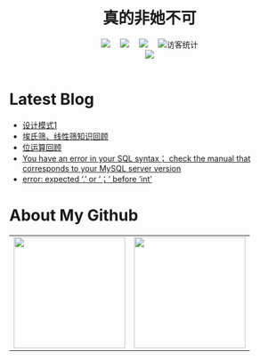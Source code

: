 # <div align="center"> 真的非她不可 </div>

<!-- 个人资料徽标 -->

<div align="center">
  <a href="http://175.178.55.72:8090/"><img src="https://img.shields.io/badge/website-%E4%B8%AA%E4%BA%BA%E7%BD%91%E7%AB%99-blue"></a>&emsp;
  <a href="https://blog.csdn.net/m0_58454316"><img src="https://img.shields.io/badge/CSDN-%E5%8D%9A%E5%AE%A2-c32136"></a>&emsp;
  <a href="https://space.bilibili.com/280201147"><img src="https://img.shields.io/badge/bilibili-B%E7%AB%99-ff69b4"></a>&emsp;
<!-- 访客数统计徽标 -->
  <img src="https://visitor-badge.glitch.me/badge?page_id=Lanfu66" alt="访客统计" /></div>
  
<!-- 贪吃蛇代码贡献图 -->
<div align="center"><img src="https://cdn.jsdelivr.net/gh/sun0225SUN/sun0225SUN/contribution-snake/github-contribution-grid-snake.svg" /></div>


<br>

# Latest Blog 

<!-- BLOG-POST-LIST:START -->
- [设计模式1](https://blog.csdn.net/qq_62390970/article/details/127641516)
- [埃氏筛、线性筛知识回顾](https://blog.csdn.net/qq_62390970/article/details/127503168)
- [位运算回顾](https://blog.csdn.net/qq_62390970/article/details/127480426)
- [You have an error in your SQL syntax； check the manual that corresponds to your MySQL server version](https://blog.csdn.net/qq_62390970/article/details/127475054)
- [error: expected ‘,’ or ‘；’ before ‘int’](https://blog.csdn.net/qq_62390970/article/details/127413337)
<!-- BLOG-POST-LIST:END -->

# About My Github

<table align="center">
<tr>
<td valign="top">    
	<img height='200' src="https://github-readme-stats.vercel.app/api?username=Lanfu66&show_icons=true&theme=tokyonight"  />
</td>
    
<td valign="top">
	<img height="200" src="https://activity-graph.herokuapp.com/graph?username=Lanfu66&theme=xcode" />
</td> 
</tr>
</table>



